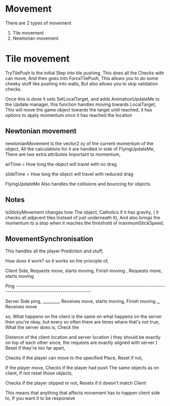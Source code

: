 <h1>Movement</h1>


There are 2 types of movement

1. Tile movement
2. Newtonian movement


<h1>Tile movement</h1>

TryTilePush Is the initial Step into tile pushing, This does all the Checks with can move, 
And then goes into ForceTilePush, This allows you to do some cheeky stuff like pushing into walls, 
But also allows you to skip validation checks.

Once this is done it sets SetLocalTarget, and adds AnimationUpdateMe to the Update manager,
this function handles moving towards LocalTarget, This will move the game object towards the target until reached,
it has options to apply momentum once it has reached the location



<h2>Newtonian movement</h2>

newtonianMovement Is the vector2 xy of the current momentum of the object, 
All the calculations for it are handled in side of FlyingUpdateMe, 
There are two extra attributes Important to momentum,


airTime = How long the object will travel with no drag

slideTime = How long the object will travel with reduced drag

FlyingUpdateMe Also handles the collisions and bouncing for objects.

<h2>Notes</h2>

IsStickyMovement changes how The object,
 Catholics if it has gravity, ( it checks all adjacent tiles Instead of just underneath it),
 And also brings the momentum to a stop when it reaches the threshold of maximumStickSpeed,

<h2>MovementSynchronisation</h2>

This handles all the player Prediction and stuff,

How does it work? so
it works on the principle of,

Client Side, Requests move, starts moving, Finish moving , Requests move, starts moving

Ping -------------------------------------------------------------------------------------------------------------------

Server Side ping, ________, Receives move, starts moving, Finish moving _, Receives move

so, What happens on the client is the same on what happens on the server then you're okay, 
but every so often there are times where that's not true, What the server does is,
Check the

Distance of the client location and server location ( they should be exactly on top of each other since, the requests are exactly aligned with server )
Reset if they're too far apart, 

Checks if the player can move to the specified Place, Reset if not,

If the player move, Checks if the player had push The same objects as on client,
If not reset those objects,

Checks if the player slipped or not, Resets if it doesn't match Client

This means that anything that affects movement has to happen client side to, 
If you want it to be responsive
